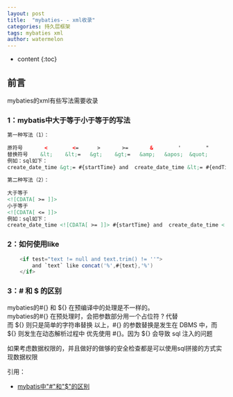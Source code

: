 ```yaml
---
layout: post
title:  "mybaties- - xml收录"
categories: 持久层框架
tags: mybaties xml 
author: watermelon
---
```

* content
{:toc}

## 前言
mybaties的xml有些写法需要收录





### 1：mybatis中大于等于小于等于的写法
```xml
第一种写法（1）：
   
原符号       <        <=      >       >=       &        '        "
替换符号    &lt;    &lt;=   &gt;    &gt;=   &amp;   &apos;  &quot;
例如：sql如下：
create_date_time &gt;= #{startTime} and  create_date_time &lt;= #{endTime}
   
第二种写法（2）：
  
大于等于
<![CDATA[ >= ]]>
小于等于
<![CDATA[ <= ]]>
例如：sql如下：
create_date_time <![CDATA[ >= ]]> #{startTime} and  create_date_time <![CDATA[ <= ]]> #{endTime}
```

### 2：如何使用like
```java
    <if test="text != null and text.trim() != ''">
        and `text` like concat('%',#{text},'%')
    </if>
```

### 3：# 和 $ 的区别

 mybaties的#{} 和 ${} 在预编译中的处理是不一样的。  
 mybaties的#{} 在预处理时，会把参数部分用一个占位符 ? 代替  
 而 ${} 则只是简单的字符串替换
 以上，#{} 的参数替换是发生在 DBMS 中，而 ${} 则发生在动态解析过程中
 优先使用 #{}。因为 ${} 会导致 sql 注入的问题
 
 如果考虑数据权限的，并且做好的做够的安全检查都是可以使用sql拼接的方式实现数据权限


引用：  
* [mybatis中"#"和"$"的区别](https://www.cnblogs.com/kangyun/p/5881531.html)  
